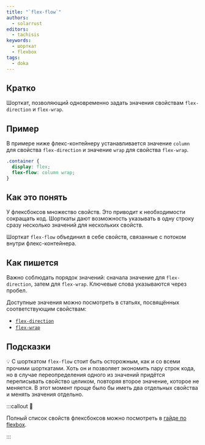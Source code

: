 ```yaml
---
title: "`flex-flow`"
authors:
  - solarrust
editors:
  - tachisis
keywords:
  - шорткат
  - flexbox
tags:
  - doka
---
```


## Кратко

Шорткат, позволяющий одновременно задать значения свойствам `flex-direction` и `flex-wrap`.

## Пример

В примере ниже флекс-контейнеру устанавливается значение `column` для свойства `flex-direction` и значение `wrap` для свойства `flex-wrap`.

```css
.container {
  display: flex;
  flex-flow: column wrap;
}
```

## Как это понять

У флексбоксов множество свойств. Это приводит к необходимости сокращать код. Шорткаты дают возможность указывать в одну строку сразу несколько значений для нескольких свойств.

Шорткат `flex-flow` объединил в себе свойств, связанные с потоком внутри флекс-контейнера.

## Как пишется

Важно соблюдать порядок значений: сначала значение для `flex-direction`, затем для `flex-wrap`. Ключевые слова указываются через пробел.

Доступные значения можно посмотреть в статьях, посвящённых соответствующим свойствам:

- [`flex-direction`](/css/flex-direction/)
- [`flex-wrap`](/css/flex-wrap/)

## Подсказки

💡 С шорткатом `flex-flow` стоит быть осторожным, как и со всеми прочими шорткатами. Хоть он и позволяет экономить пару строк кода, но в случае переопределения одного из значений придётся переписывать свойство целиком, повторяя второе значение, которое не меняется. В этот момент проще было бы иметь два отдельных свойства и менять значения отдельно.

:::callout 📝

Полный список свойств флексбоксов можно посмотреть в [гайде по flexbox](/css/flexbox-guide/).

:::
